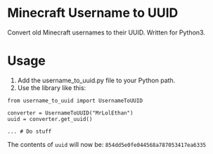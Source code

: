 # Minecraft Username to UUID
Convert old Minecraft usernames to their UUID.
Written for Python3.

# Usage
1. Add the username_to_uuid.py file to your Python path.
2. Use the library like this:
```
from username_to_uuid import UsernameToUUID

converter = UsernameToUUID("MrLolEthan")
uuid = converter.get_uuid()

... # Do stuff
```
The contents of `uuid` will now be:
`854dd5e0fe044568a787053417ea6335`

